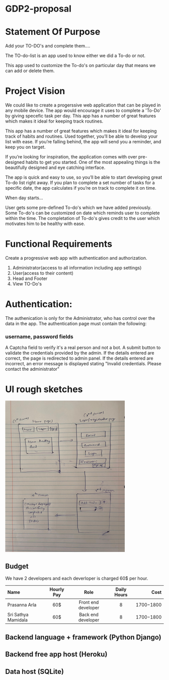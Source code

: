 # GDP2-proposal

# Statement Of Purpose
Add your TO-DO's and complete them....

The TO-do-list is an app used to know either we did a To-do or not.

This app used to customize the To-do's on particular day that means we can add or delete them.

# Project Vision
We could like to create a progerssive web application that can be played in any mobile device.
The app would encourage it uses to complete a 'To-Do' by giving specefic task per day.
This app has a number of great features which makes it ideal for keeping track routines.

This app has a number of great features which makes it ideal for keeping track of habits and routines. Used together, you’ll be able to develop your list with ease. If you’re falling behind, the app will send you a reminder, and keep you on target.

If you’re looking for inspiration, the application comes with over pre-designed habits to get you started. One of the most appealing things is the beautifully designed and eye catching interface.

The app is quick and easy to use, so you’ll be able to start developing great To-do list right away. If you plan to complete a set number of tasks for a specific date, the app calculates if you’re on track to complete it on time.

When day starts...

User gets some pre-defined To-do's which we have added previously.
Some To-do's can be customized on date which reminds user to complete within the time.
The completation of To-do's gives credit to the user which motivates him to be healthy with ease.

# Functional Requirements
Create a progressive web app with authentication and authorization.

1. Administrator(access to all information including app settings)
2. User(access to their content)
3. Head and Footer
4. View TO-Do's

# Authentication:
The authenication is only for the Administrator, who has control over the data in the app. The authentication page must contain the following:

### username, password fields
A Captcha field to verify it's a real person and not a bot.
A submit button to validate the credentials provided by the admin.
If the details entered are correct, the page is redirected to admin panel.
If the details entered are incorrect, an error message is displayed stating "Invalid credentials. Please contact the administrator"

# UI rough sketches

<img src="/images/UI.jpeg" width="380" height="480">

## Budget 
We have 2 developers and each deverloper is charged 60$ per hour.

| Name | Hourly Pay | Role | Daily Hours | Cost | 
| :--- | :----: | :---: | :---: | ---:|
| Prasanna Arla | 60$ | Front end developer | 8 | 1700$-1800$ |
| Sri Sathya Mamidala|60$| Back end developer | 8 | 1700$-1800$ |

## Backend language + framework (Python Django)


## Backend free app host (Heroku)


## Data host (SQLite)

